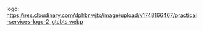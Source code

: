 logo: https://res.cloudinary.com/dphbnwjtx/image/upload/v1748166467/practical-services-logo-2_gtcbts.webp 